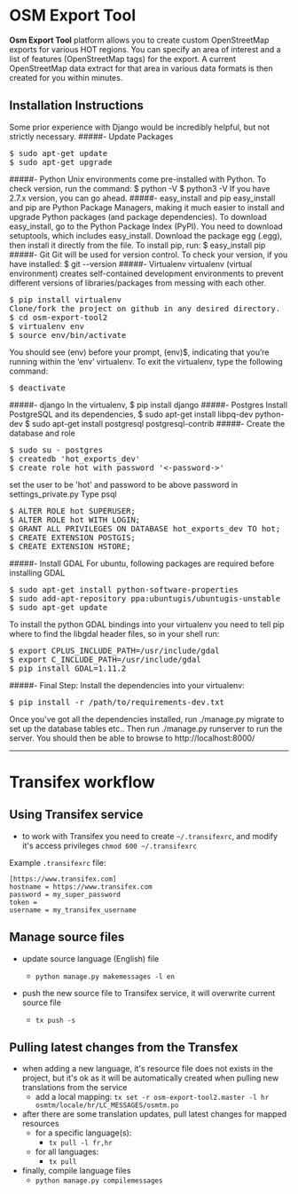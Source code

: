 OSM Export Tool
======
**Osm Export Tool** platform allows you to create custom OpenStreetMap exports for various HOT regions. You can specify an area of interest and a list of features (OpenStreetMap tags) for the export. A current OpenStreetMap data extract for that area in various data formats is then created for you within minutes.

## Installation Instructions
Some prior experience with Django would be incredibly helpful, but not strictly necessary.
#####- Update Packages
<pre>
$ sudo apt-get update
$ sudo apt-get upgrade
</pre>
#####- Python
Unix environments come pre-installed with Python. To check version, run the command:
$ python -V
$ python3 -V
If you have 2.7.x version, you can go ahead.
#####- easy_install and pip
easy_install and pip are Python Package Managers, making it much easier to install and upgrade Python packages (and package dependencies).
To download easy_install, go to the Python Package Index (PyPI).
You need to download setuptools, which includes easy_install.
Download the package egg (.egg), then install it directly from the file.
To install pip, run:
$ easy_install pip
#####- Git
Git will be used for version control. To check your version, if you have installed:
$ git --version
#####- Virtualenv
virtualenv (virtual environment) creates self-contained development environments to prevent different versions of libraries/packages from messing with each other.

<pre>
$ pip install virtualenv
Clone/fork the project on github in any desired directory.
$ cd osm-export-tool2
$ virtualenv env
$ source env/bin/activate
</pre>

You should see (env) before your prompt, (env)$, indicating that you’re running within the ‘env’ virtualenv.
To exit the virtualenv, type the following command:
<pre>
$ deactivate
</pre>

#####- django
In the virtualenv,
$ pip install django
#####- Postgres
Install PostgreSQL and its dependencies,
$ sudo apt-get install libpq-dev python-dev
$ sudo apt-get install postgresql postgresql-contrib
#####- Create the database and role
<pre>
$ sudo su - postgres
$ createdb 'hot_exports_dev'
$ create role hot with password '<-password->'
</pre>
set the user to be 'hot' and password to be above password in settings_private.py
Type psql
<pre>
$ ALTER ROLE hot SUPERUSER;
$ ALTER ROLE hot WITH LOGIN;
$ GRANT ALL PRIVILEGES ON DATABASE hot_exports_dev TO hot;
$ CREATE EXTENSION POSTGIS;
$ CREATE EXTENSION HSTORE;
</pre>
#####- Install GDAL
For ubuntu, following packages are required before installing GDAL
<pre>
$ sudo apt-get install python-software-properties
$ sudo add-apt-repository ppa:ubuntugis/ubuntugis-unstable
$ sudo apt-get update
</pre>
To install the python GDAL bindings into your virtualenv you need to tell pip where to find the libgdal header files, so in your shell run:
<pre>
$ export CPLUS_INCLUDE_PATH=/usr/include/gdal
$ export C_INCLUDE_PATH=/usr/include/gdal
$ pip install GDAL=1.11.2
</pre>
#####- Final Step:
Install the dependencies into your virtualenv:
<pre>
$ pip install -r /path/to/requirements-dev.txt
</pre>
Once you've got all the dependencies installed, run ./manage.py migrate to set up the database tables etc..
Then run ./manage.py runserver to run the server.
You should then be able to browse to http://localhost:8000/

---------------------------------------------------------------------------------------

# Transifex workflow


## Using Transifex service

* to work with Transifex you need to create `~/.transifexrc`, and modify it's access privileges `chmod 600 ~/.transifexrc`

Example `.transifexrc` file:

    [https://www.transifex.com]
    hostname = https://www.transifex.com
    password = my_super_password
    token =
    username = my_transifex_username

## Manage source files

* update source language (English) file
  * `python manage.py makemessages -l en`

* push the new source file to Transifex service, it will overwrite current source file
  * `tx push -s`

## Pulling latest changes from the Transfex

* when adding a new language, it's resource file does not exists in the project, but it's ok as it will be automatically created when pulling new translations from the service
  * add a local mapping: `tx set -r osm-export-tool2.master -l hr osmtm/locale/hr/LC_MESSAGES/osmtm.po`
* after there are some translation updates, pull latest changes for mapped resources
  * for a specific language(s):
    * `tx pull -l fr,hr`
  * for all languages:
    * `tx pull`
* finally, compile language files
  * `python manage.py compilemessages`
